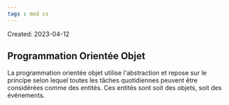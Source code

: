 ```yaml
---
tags : mod cs
---
```

Created: 2023-04-12

## Programmation Orientée Objet
La programmation orientée objet utilise l'abstraction et repose sur le principe selon lequel toutes les tâches quotidiennes peuvent être considérées comme des entités. Ces entités sont soit des objets, soit des événements.
